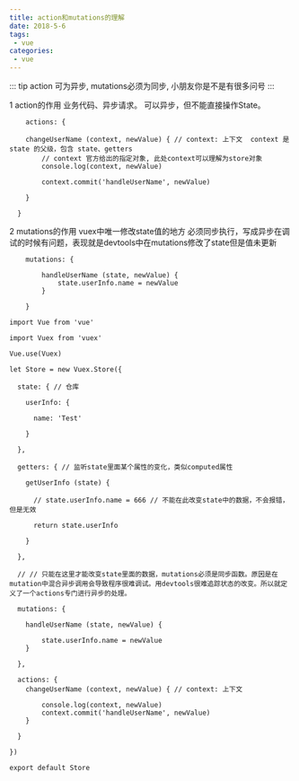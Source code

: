 ```yaml
---
title: action和mutations的理解
date: 2018-5-6
tags:
 - vue
categories:
 - vue
---
```

::: tip
    action 可为异步, mutations必须为同步, 小朋友你是不是有很多问号
:::

1 action的作用
    业务代码、异步请求。
    可以异步，但不能直接操作State。
```
    actions: {

    changeUserName (context, newValue) { // context: 上下文  context 是 state 的父级，包含 state、getters
        // context 官方给出的指定对象, 此处context可以理解为store对象
        console.log(context, newValue)

        context.commit('handleUserName', newValue)

    }

  }
```

2 mutations的作用
    vuex中唯一修改state值的地方
    必须同步执行，写成异步在调试的时候有问题，表现就是devtools中在mutations修改了state但是值未更新
```
    mutations: {

        handleUserName (state, newValue) {
            state.userInfo.name = newValue
        }

    }
```
```
import Vue from 'vue'

import Vuex from 'vuex'

Vue.use(Vuex)

let Store = new Vuex.Store({

  state: { // 仓库

    userInfo: {

      name: 'Test'

    }

  },

  getters: { // 监听state里面某个属性的变化，类似computed属性

    getUserInfo (state) {

      // state.userInfo.name = 666 // 不能在此改变state中的数据，不会报错，但是无效

      return state.userInfo

    }

  },

  // // 只能在这里才能改变state里面的数据，mutations必须是同步函数。原因是在mutation中混合异步调用会导致程序很难调试。用devtools很难追踪状态的改变。所以就定义了一个actions专门进行异步的处理。

  mutations: {

    handleUserName (state, newValue) {

        state.userInfo.name = newValue
    }

  },

  actions: {
    changeUserName (context, newValue) { // context: 上下文

        console.log(context, newValue)
        context.commit('handleUserName', newValue)
    }

  }

})

export default Store
```
